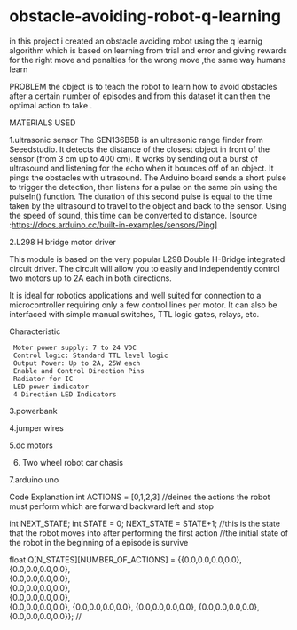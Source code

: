 # obstacle-avoiding-robot-q-learning
in this project i created an obstacle avoiding robot using the  q learnig algorithm which is based on learning from trial and error and giving  rewards for the right move  and penalties for the wrong move ,the same way humans learn

PROBLEM
the object is to teach the robot to learn how to avoid obstacles 
after a certain number of episodes and from this dataset it 
can then the optimal action to take .

MATERIALS USED

1.ultrasonic sensor
The SEN136B5B is an ultrasonic range finder from Seeedstudio. 
It detects the distance of the closest object in front of the 
sensor (from 3 cm up to 400 cm). It works by sending out a burst
of ultrasound and listening for the echo when it bounces off of an
 object. It pings the obstacles with ultrasound. The Arduino board 
sends a short pulse to trigger the detection, then listens for a 
pulse on the same pin using the pulseIn() function. The duration
 of this second pulse is equal to the time taken by the ultrasound 
to travel to the object and back to the sensor. 
Using the speed of sound, this time can be converted to distance.
[source :https://docs.arduino.cc/built-in-examples/sensors/Ping]

2.L298 H bridge motor driver 

This module is based on the very popular L298 Double H-Bridge integrated circuit driver.
The circuit will allow you to easily and independently control two motors up to 2A each in both directions.

It is ideal for robotics applications and well suited for connection to a microcontroller requiring only a few control lines per motor. 
It can also be interfaced with simple manual switches, TTL logic gates, relays, etc.

Characteristic

     Motor power supply: 7 to 24 VDC
     Control logic: Standard TTL level logic
     Output Power: Up to 2A, 25W each
     Enable and Control Direction Pins
     Radiator for IC
     LED power indicator
     4 Direction LED Indicators

3.powerbank

4.jumper wires

5.dc motors

6. Two wheel robot car chasis

7.arduino uno

Code Explanation
int ACTIONS = [0,1,2,3]
//deines the actions the robot must perform which are forward  backward left and stop

int NEXT_STATE;
int STATE = 0;
NEXT_STATE = STATE+1;
//this is the state that the robot moves into after performing the first action 
//the initial state of the robot in the beginning of a episode is survive 

float Q[N_STATES][NUMBER_OF_ACTIONS] = {{0.0,0.0,0.0,0.0}, 
                                        {0.0,0.0,0.0,0.0},  
                                        {0.0,0.0,0.0,0.0},   
                                        {0.0,0.0,0.0,0.0},   
                                        {0.0,0.0,0.0,0.0},  
                                        {0.0,0.0,0.0,0.0},
                                        {0.0,0.0,0.0,0.0},
                                        {0.0,0.0,0.0,0.0},
                                        {0.0,0.0,0.0,0.0},
                                        {0.0,0.0,0.0,0.0}};
//

